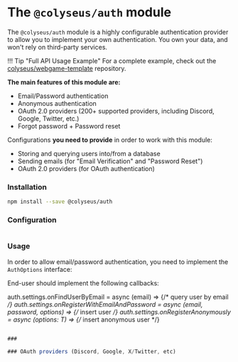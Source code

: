 # The `@colyseus/auth` module

The `@colyseus/auth` module is a highly configurable authentication provider to allow you to implement your own authentication. You own your data, and won't rely on third-party services.

!!! Tip "Full API Usage Example"
    For a complete example, check out the [colyseus/webgame-template](https://github.com/colyseus/webgame-template) repository.

**The main features of this module are:**

- Email/Password authentication
- Anonymous authentication
- OAuth 2.0 providers (200+ supported providers, including Discord, Google, Twitter, etc.)
- Forgot password + Password reset

Configurations **you need to provide** in order to work with this module:

- Storing and querying users into/from a database
- Sending emails (for "Email Verification" and "Password Reset")
- OAuth 2.0 providers (for OAuth authentication)

### Installation

```bash
npm install --save @colyseus/auth
```

### Configuration

```typescript

```

### Usage

In order to allow email/password authentication, you need to implement the `AuthOptions` interface:

End-user should implement the following callbacks:

auth.settings.onFindUserByEmail = async (email) => {/* query user by email */}
auth.settings.onRegisterWithEmailAndPassword = async (email, password, options) => {/* insert user */}
auth.settings.onRegisterAnonymously = async (options: T) => {/* insert anonymous user */}


```typescript

###

### OAuth providers (Discord, Google, X/Twitter, etc)